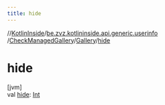 ```yaml
---
title: hide
---
```

//[KotlinInside](../../../../index.html)/[be.zvz.kotlininside.api.generic.userinfo](../../index.html)
/[CheckManagedGallery](../index.html)/[Gallery](index.html)/[hide](hide.html)

# hide

[jvm]\
val [hide](hide.html): [Int](https://kotlinlang.org/api/latest/jvm/stdlib/kotlin/-int/index.html)




